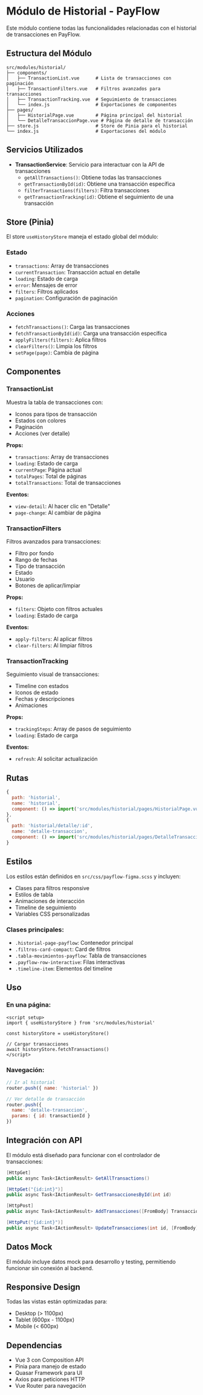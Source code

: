# Módulo de Historial - PayFlow

Este módulo contiene todas las funcionalidades relacionadas con el historial de transacciones en PayFlow.

## Estructura del Módulo

```
src/modules/historial/
├── components/
│   ├── TransactionList.vue      # Lista de transacciones con paginación
│   ├── TransactionFilters.vue   # Filtros avanzados para transacciones
│   ├── TransactionTracking.vue  # Seguimiento de transacciones
│   └── index.js                 # Exportaciones de componentes
├── pages/
│   ├── HistorialPage.vue        # Página principal del historial
│   └── DetalleTransaccionPage.vue # Página de detalle de transacción
├── store.js                     # Store de Pinia para el historial
└── index.js                     # Exportaciones del módulo
```

## Servicios Utilizados

- **TransactionService**: Servicio para interactuar con la API de transacciones
  - `getAllTransactions()`: Obtiene todas las transacciones
  - `getTransactionById(id)`: Obtiene una transacción específica
  - `filterTransactions(filters)`: Filtra transacciones
  - `getTransactionTracking(id)`: Obtiene el seguimiento de una transacción

## Store (Pinia)

El store `useHistoryStore` maneja el estado global del módulo:

### Estado
- `transactions`: Array de transacciones
- `currentTransaction`: Transacción actual en detalle
- `loading`: Estado de carga
- `error`: Mensajes de error
- `filters`: Filtros aplicados
- `pagination`: Configuración de paginación

### Acciones
- `fetchTransactions()`: Carga las transacciones
- `fetchTransactionById(id)`: Carga una transacción específica
- `applyFilters(filters)`: Aplica filtros
- `clearFilters()`: Limpia los filtros
- `setPage(page)`: Cambia de página

## Componentes

### TransactionList
Muestra la tabla de transacciones con:
- Iconos para tipos de transacción
- Estados con colores
- Paginación
- Acciones (ver detalle)

**Props:**
- `transactions`: Array de transacciones
- `loading`: Estado de carga
- `currentPage`: Página actual
- `totalPages`: Total de páginas
- `totalTransactions`: Total de transacciones

**Eventos:**
- `view-detail`: Al hacer clic en "Detalle"
- `page-change`: Al cambiar de página

### TransactionFilters
Filtros avanzados para transacciones:
- Filtro por fondo
- Rango de fechas
- Tipo de transacción
- Estado
- Usuario
- Botones de aplicar/limpiar

**Props:**
- `filters`: Objeto con filtros actuales
- `loading`: Estado de carga

**Eventos:**
- `apply-filters`: Al aplicar filtros
- `clear-filters`: Al limpiar filtros

### TransactionTracking
Seguimiento visual de transacciones:
- Timeline con estados
- Iconos de estado
- Fechas y descripciones
- Animaciones

**Props:**
- `trackingSteps`: Array de pasos de seguimiento
- `loading`: Estado de carga

**Eventos:**
- `refresh`: Al solicitar actualización

## Rutas

```javascript
{
  path: 'historial',
  name: 'historial',
  component: () => import('src/modules/historial/pages/HistorialPage.vue'),
},
{
  path: 'historial/detalle/:id',
  name: 'detalle-transaccion',
  component: () => import('src/modules/historial/pages/DetalleTransaccionPage.vue'),
}
```

## Estilos

Los estilos están definidos en `src/css/payflow-figma.scss` y incluyen:
- Clases para filtros responsive
- Estilos de tabla
- Animaciones de interacción
- Timeline de seguimiento
- Variables CSS personalizadas

### Clases principales:
- `.historial-page-payflow`: Contenedor principal
- `.filtros-card-compact`: Card de filtros
- `.tabla-movimientos-payflow`: Tabla de transacciones
- `.payflow-row-interactive`: Filas interactivas
- `.timeline-item`: Elementos del timeline

## Uso

### En una página:
```vue
<script setup>
import { useHistoryStore } from 'src/modules/historial'

const historyStore = useHistoryStore()

// Cargar transacciones
await historyStore.fetchTransactions()
</script>
```

### Navegación:
```javascript
// Ir al historial
router.push({ name: 'historial' })

// Ver detalle de transacción
router.push({ 
  name: 'detalle-transaccion', 
  params: { id: transactionId } 
})
```

## Integración con API

El módulo está diseñado para funcionar con el controlador de transacciones:

```csharp
[HttpGet]
public async Task<IActionResult> GetAllTransactions()

[HttpGet("{id:int}")]
public async Task<IActionResult> GetTransaccionesById(int id)

[HttpPost]
public async Task<IActionResult> AddTransacciones([FromBody] TransaccionesCreateDTO transaccionesCreateDTO)

[HttpPut("{id:int}")]
public async Task<IActionResult> UpdateTransacciones(int id, [FromBody] TransaccionesListDTO transaccionesListDTO)
```

## Datos Mock

El módulo incluye datos mock para desarrollo y testing, permitiendo funcionar sin conexión al backend.

## Responsive Design

Todas las vistas están optimizadas para:
- Desktop (> 1100px)
- Tablet (600px - 1100px)
- Mobile (< 600px)

## Dependencias

- Vue 3 con Composition API
- Pinia para manejo de estado
- Quasar Framework para UI
- Axios para peticiones HTTP
- Vue Router para navegación
